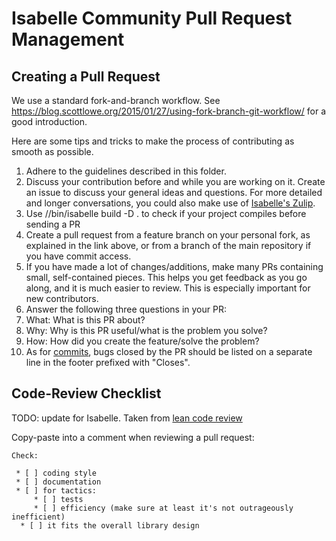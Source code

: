 # Isabelle Community Pull Request Management

## Creating a Pull Request

We use a standard fork-and-branch workflow. See
https://blog.scottlowe.org/2015/01/27/using-fork-branch-git-workflow/
for a good introduction.

Here are some tips and tricks to make the process of contributing as smooth as possible.

1. Adhere to the guidelines described in this folder.
2. Discuss your contribution before and while you are working on it.
Create an issue to discuss your general ideas and questions.
For more detailed and longer conversations, you could also make use of [Isabelle's Zulip](https://isabelle.zulipchat.com/).
4. Use /<path to isabelle>/bin/isabelle build -D . to check if your project compiles before sending a PR
5. Create a pull request from a feature branch on your personal fork,
   as explained in the link above, or from a branch of the main repository if you have commit access.
6. If you have made a lot of changes/additions, make many PRs containing small, self-contained
   pieces. This helps you get feedback as you go along, and it is much easier to review. This is
   especially important for new contributors.
7. Answer the following three questions in your PR:
  1. What: What is this PR about?
  2. Why: Why is this PR useful/what is the problem you solve?
  3. How: How did you create the feature/solve the problem?
8. As for [commits](commits.md), bugs closed by the PR should be listed on a separate line
in the footer prefixed with "Closes".

## Code-Review Checklist
TODO: update for Isabelle. Taken from [lean code review](https://github.com/leanprover-community/mathlib/blob/master/docs/contribute/code-review.md)

Copy-paste into a comment when reviewing a pull request:
```
Check:

 * [ ] coding style
 * [ ] documentation
 * [ ] for tactics:
     * [ ] tests
     * [ ] efficiency (make sure at least it's not outrageously inefficient)
  * [ ] it fits the overall library design
```

